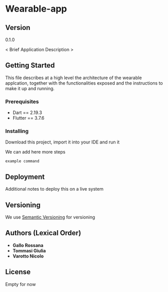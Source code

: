 # Wearable-app

## Version
0.1.0

< Brief Application Description >

## Getting Started

This file describes at a high level the architecture of the wearable applcation, together with the functionalities exposed and the instructions to make it up and running.

### Prerequisites

* Dart == 2.19.3
* Flutter == 3.7.6

### Installing

Download this project, import it into your IDE and run it

We can add here more steps

    example command


## Deployment

Additional notes to deploy this on a live system

## Versioning

We use [Semantic Versioning](http://semver.org/) for versioning

## Authors (Lexical Order)

  - **Gallo Rossana**
  - **Tommasi Giulia**
  - **Varotto Nicolo**

## License

Empty for now